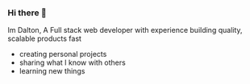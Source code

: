 ### Hi there 👋
Im Dalton, A Full stack web developer with experience building quality, scalable products fast


  - creating personal projects
  - sharing what I know with others
  - learning new things


